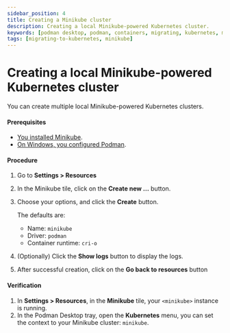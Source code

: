 ```yaml
---
sidebar_position: 4
title: Creating a Minikube cluster
description: Creating a local Minikube-powered Kubernetes cluster.
keywords: [podman desktop, podman, containers, migrating, kubernetes, minikube]
tags: [migrating-to-kubernetes, minikube]
---
```


# Creating a local Minikube-powered Kubernetes cluster

You can create multiple local Minikube-powered Kubernetes clusters.

#### Prerequisites

- [You installed Minikube](installing-minikube).
- [On Windows, you configured Podman](configuring-podman-for-minikube-on-windows).

#### Procedure

1. Go to **<icon icon="fa-solid fa-cog" size="lg" /> Settings > Resources**
1. In the Minikube tile, click on the **Create new ...** button.
1. Choose your options, and click the **Create** button.

   The defaults are:

   - Name: `minikube`
   - Driver: `podman`
   - Container runtime: `cri-o`

1. (Optionally) Click the **Show logs** button to display the logs.
1. After successful creation, click on the **Go back to resources** button

#### Verification

1. In **<icon icon="fa-solid fa-cog" size="lg" /> Settings > Resources**, in the **Minikube** tile, your `<minikube>` instance is running.
1. In the Podman Desktop tray, open the **Kubernetes** menu, you can set the context to your Minikube cluster: `minikube`.
